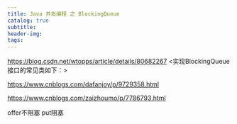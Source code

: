 ```yaml
---
title: Java 并发编程 之 BlockingQueue
catalog: true
subtitle:
header-img:
tags:
---
```


https://blog.csdn.net/wtopps/article/details/80682267
<实现BlockingQueue接口的常见类如下：>

https://www.cnblogs.com/dafanjoy/p/9729358.html

https://www.cnblogs.com/zaizhoumo/p/7786793.html

offer不阻塞  put阻塞
